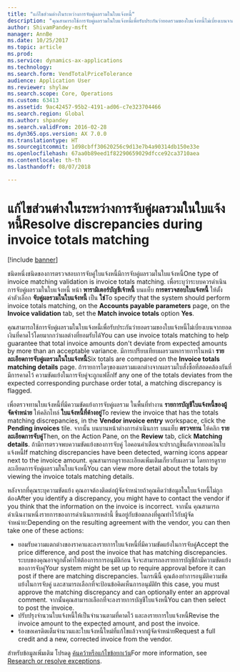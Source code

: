 ```yaml
---
title: "แก้ไขส่วนต่างในระหว่างการจับคู่ผลรวมในใบแจ้งหนี้"
description: "คุณสามารถใช้การจับคู่ผลรวมในใบแจ้งหนี้เพื่อรับประกันว่ายอดรวมของใบแจ้งหนี้ไม่เบี่ยงเบนจากยอดเงินที่คาดไว้โดยมากกว่าผลต่างที่ยอมรับได้"
author: ShivamPandey-msft
manager: AnnBe
ms.date: 10/25/2017
ms.topic: article
ms.prod: 
ms.service: dynamics-ax-applications
ms.technology: 
ms.search.form: VendTotalPriceTolerance
audience: Application User
ms.reviewer: shylaw
ms.search.scope: Core, Operations
ms.custom: 63413
ms.assetid: 9ac42457-95b2-4191-ad06-c7e323704466
ms.search.region: Global
ms.author: shpandey
ms.search.validFrom: 2016-02-28
ms.dyn365.ops.version: AX 7.0.0
ms.translationtype: HT
ms.sourcegitcommit: 1d98cbff30620256c9d13e7b4a90314db150e33e
ms.openlocfilehash: 67aa0b89eed1f82290659029dfcce92ca3710aea
ms.contentlocale: th-th
ms.lasthandoff: 08/07/2018

---
```


# <a name="resolve-discrepancies-during-invoice-totals-matching"></a><span data-ttu-id="8e7b4-103">แก้ไขส่วนต่างในระหว่างการจับคู่ผลรวมในใบแจ้งหนี้</span><span class="sxs-lookup"><span data-stu-id="8e7b4-103">Resolve discrepancies during invoice totals matching</span></span>

[!include [banner](../includes/banner.md)]

<span data-ttu-id="8e7b4-104">ชนิดหนึ่งชนิดของการตรวจสอบการจับคู่ใบแจ้งหนี้มีการจับคู่ผลรวมในใบแจ้งหนี้</span><span class="sxs-lookup"><span data-stu-id="8e7b4-104">One type of invoice matching validation is invoice totals matching.</span></span> <span data-ttu-id="8e7b4-105">เพื่อระบุว่าระบบควรดำเนินการจับคู่ผลรวมในใบแจ้งหนี้ หน้า **พารามิเตอร์บัญชีเจ้าหนี้** บนแท็บ **การตรวจสอบใบแจ้งหนี้** ให้ตั้งค่าตัวเลือก **จับคู่ผลรวมในใบแจ้งหนี้** เป็น **ใช่**</span><span class="sxs-lookup"><span data-stu-id="8e7b4-105">To specify that the system should perform invoice totals matching, on the **Accounts payable parameters** page, on the **Invoice validation** tab, set the **Match invoice totals** option **Yes**.</span></span> 

<span data-ttu-id="8e7b4-106">คุณสามารถใช้การจับคู่ผลรวมในใบแจ้งหนี้เพื่อรับประกันว่ายอดรวมของใบแจ้งหนี้ไม่เบี่ยงเบนจากยอดเงินที่คาดไว้โดยมากกว่าผลต่างที่ยอมรับได้</span><span class="sxs-lookup"><span data-stu-id="8e7b4-106">You can use invoice totals matching to help guarantee that total invoice amounts don't deviate from expected amounts by more than an acceptable variance.</span></span> <span data-ttu-id="8e7b4-107">มีการเปรียบเทียบผลรวมหกรายการในหน้า **รายละเอียดการจับคู่ผลรวมในใบแจ้งหนี้**</span><span class="sxs-lookup"><span data-stu-id="8e7b4-107">Six totals are compared on the **Invoice totals matching details** page.</span></span> <span data-ttu-id="8e7b4-108">ถ้ารายการใดๆของผลรวมแตกต่างจากผลรวมใบสั่งซื้อที่สอดคล้องกันที่มีการคาดไว้ ความขัดแย้งในการจับคู่จะถูกแฟล็ก</span><span class="sxs-lookup"><span data-stu-id="8e7b4-108">If any one of the totals deviates from the expected corresponding purchase order total, a matching discrepancy is flagged.</span></span> 

<span data-ttu-id="8e7b4-109">เพื่อตรวจทานใบแจ้งหนี้ที่มีความขัดแย้งการจับคู่ผลรวม ในพื้นที่ทำงาน **รายการบัญชีใบแจ้งหนี้ของผู้จัดจำหน่าย** ให้คลิกไทล์ **ใบแจ้งหนี้ที่ค้างอยู่**</span><span class="sxs-lookup"><span data-stu-id="8e7b4-109">To review the invoice that has the totals matching discrepancies, in the **Vendor invoice entry** workspace, click the **Pending invoices** tile.</span></span> <span data-ttu-id="8e7b4-110">จากนั้น บนบานหน้าต่างการดำเนินการ บนแท็บ **ตรวจทาน** ให้คลิก **รายละเอียดการจับคู่**</span><span class="sxs-lookup"><span data-stu-id="8e7b4-110">Then, on the Action Pane, on the **Review** tab, click **Matching details**.</span></span> <span data-ttu-id="8e7b4-111">ถ้ามีการตรวจพบความขัดแย้งของการจับคู่ ไอคอนคำเตือนจะปรากฏขึ้นถัดจากยอดเงินใบแจ้งหนี้</span><span class="sxs-lookup"><span data-stu-id="8e7b4-111">If matching discrepancies have been detected, warning icons appear next to the invoice amount.</span></span> <span data-ttu-id="8e7b4-112">คุณสามารถดูรายละเอียดเพิ่มเติมเกี่ยวกับผลรวม โดยการดูรายละเอียดการจับคู่ผลรวมในใบแจ้งหนี้</span><span class="sxs-lookup"><span data-stu-id="8e7b4-112">You can view more detail about the totals by viewing the invoice totals matching details.</span></span> 

<span data-ttu-id="8e7b4-113">หลังจากที่คุณระบุความขัดแย้ง คุณอาจต้องติดต่อผู้จัดจำหน่ายถ้าคุณคิดว่าข้อมูลในใบแจ้งหนี้ไม่ถูกต้อง</span><span class="sxs-lookup"><span data-stu-id="8e7b4-113">After you identify a discrepancy, you might have to contact the vendor if you think that the information on the invoice is incorrect.</span></span> <span data-ttu-id="8e7b4-114">จากนั้น คุณสามารถดำเนินงานหนึ่งรายการของการดำเนินการเหล่านี้ ขึ้นอยู่กับข้อตกลงที่คูณทำไว้กับผู้จัดจำหน่าย:</span><span class="sxs-lookup"><span data-stu-id="8e7b4-114">Depending on the resulting agreement with the vendor, you can then take one of these actions:</span></span>

-   <span data-ttu-id="8e7b4-115">ยอมรับความแตกต่างของราคาและลงรายการใบแจ้งหนี้ที่มีความขัดแย้งในการจับคู่</span><span class="sxs-lookup"><span data-stu-id="8e7b4-115">Accept the price difference, and post the invoice that has matching discrepancies.</span></span> <span data-ttu-id="8e7b4-116">ระบบของคุณอาจถูกตั้งค่าให้ต้องการการอนุมัติก่อน จึงจะสามารถลงรายการบัญชีถ้ามีความขัดแย้งของการจับคู่</span><span class="sxs-lookup"><span data-stu-id="8e7b4-116">Your system might be set up to require approval before it can post if there are matching discrepancies.</span></span> <span data-ttu-id="8e7b4-117">ในกรณีนี้ คุณต้องทำการอนุมัติความขัดแย้งในการจับคู่ และสามารถเลือกที่จะป้อนข้อคิดเห็นการอนุมัติ</span><span class="sxs-lookup"><span data-stu-id="8e7b4-117">In this case, you must approve the matching discrepancy and can optionally enter an approval comment.</span></span> <span data-ttu-id="8e7b4-118">จากนั้นคุณสามารถเลือกที่จะลงรายการบัญชีใบแจ้งหนี้</span><span class="sxs-lookup"><span data-stu-id="8e7b4-118">You can then select to post the invoice.</span></span>
-   <span data-ttu-id="8e7b4-119">ปรับปรุงจำนวนใบแจ้งหนี้ให้เป็นจำนวนตามที่คาดไว้ และลงรายการใบแจ้งหนี้</span><span class="sxs-lookup"><span data-stu-id="8e7b4-119">Revise the invoice amount to the expected amount, and post the invoice.</span></span>
-   <span data-ttu-id="8e7b4-120">ร้องขอเครดิตเต็มจำนวนและใบแจ้งหนี้ใหม่ที่แก้ไขแล้วจากผู้จัดจำหน่าย</span><span class="sxs-lookup"><span data-stu-id="8e7b4-120">Request a full credit and a new, corrected invoice from the vendor.</span></span>

<span data-ttu-id="8e7b4-121">สำหรับข้อมูลเพิ่มเติม โปรดดู [ค้นคว้าหรือแก้ไขข้อยกเว้น](tasks/research-resolve-exceptions.md)</span><span class="sxs-lookup"><span data-stu-id="8e7b4-121">For more information, see [Research or resolve exceptions](tasks/research-resolve-exceptions.md).</span></span>



